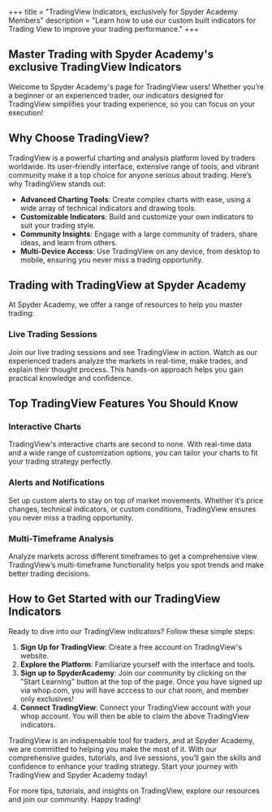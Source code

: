 +++
title = "TradingView Indicators, exclusively for Spyder Academy Members"
description = "Learn how to use our custom built indicators for Trading View to improve your trading performance."
+++

## Master Trading with Spyder Academy's exclusive TradingView Indicators

Welcome to Spyder Academy's page for TradingView users! Whether you’re a beginner or an experienced trader, our indicators designed for TradingView simplifies your trading experience, so you can focus on your execution!

## Why Choose TradingView?

TradingView is a powerful charting and analysis platform loved by traders worldwide. Its user-friendly interface, extensive range of tools, and vibrant community make it a top choice for anyone serious about trading. Here’s why TradingView stands out:

- **Advanced Charting Tools**: Create complex charts with ease, using a wide array of technical indicators and drawing tools.
- **Customizable Indicators**: Build and customize your own indicators to suit your trading style.
- **Community Insights**: Engage with a large community of traders, share ideas, and learn from others.
- **Multi-Device Access**: Use TradingView on any device, from desktop to mobile, ensuring you never miss a trading opportunity.

## Trading with TradingView at Spyder Academy

At Spyder Academy, we offer a range of resources to help you master trading:

### Live Trading Sessions

Join our live trading sessions and see TradingView in action. Watch as our experienced traders analyze the markets in real-time, make trades, and explain their thought process. This hands-on approach helps you gain practical knowledge and confidence.

## Top TradingView Features You Should Know

### Interactive Charts

TradingView's interactive charts are second to none. With real-time data and a wide range of customization options, you can tailor your charts to fit your trading strategy perfectly.

### Alerts and Notifications

Set up custom alerts to stay on top of market movements. Whether it’s price changes, technical indicators, or custom conditions, TradingView ensures you never miss a trading opportunity.

### Multi-Timeframe Analysis

Analyze markets across different timeframes to get a comprehensive view. TradingView’s multi-timeframe functionality helps you spot trends and make better trading decisions.

## How to Get Started with our TradingView Indicators

Ready to dive into our TradingView indicators? Follow these simple steps:

1. **Sign Up for TradingView**: Create a free account on TradingView's website.
2. **Explore the Platform**: Familiarize yourself with the interface and tools.
3. **Sign up to SpyderAcademy**: Join our community by clicking on the "Start Learning" button at the top of the page.  Once you have signed up via whop.com, you will have acccess to our chat room, and member only exclusives!
4. **Connect TradingView**: Connect your TradingView account with your whop account.  You will then be able to claim the above TradingView indicators.

TradingView is an indispensable tool for traders, and at Spyder Academy, we are committed to helping you make the most of it. With our comprehensive guides, tutorials, and live sessions, you’ll gain the skills and confidence to enhance your trading strategy. Start your journey with TradingView and Spyder Academy today!

For more tips, tutorials, and insights on TradingView, explore our resources and join our community. Happy trading!
